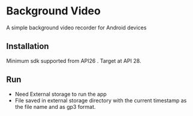 # Background Video

A simple background video recorder for Android devices
## Installation

Minimum sdk supported from API26 . Target at API 28.



## Run

* Need External storage to run the app
* File saved in external storage directory with the current timestamp as the file name and as gp3 format.
